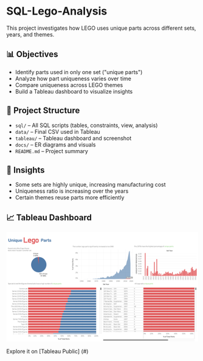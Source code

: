 # SQL-Lego-Analysis
This project investigates how LEGO uses unique parts across different sets, years, and themes.
## 📊 Objectives

- Identify parts used in only one set ("unique parts")
- Analyze how part uniqueness varies over time
- Compare uniqueness across LEGO themes
- Build a Tableau dashboard to visualize insights

## 📂 Project Structure

- `sql/` – All SQL scripts (tables, constraints, view, analysis)
- `data/` – Final CSV used in Tableau
- `tableau/` – Tableau dashboard and screenshot
- `docs/` – ER diagrams and visuals
- `README.md` – Project summary

## 🧠 Insights

- Some sets are highly unique, increasing manufacturing cost
- Uniqueness ratio is increasing over the years
- Certain themes reuse parts more efficiently

## 📈 Tableau Dashboard

![Dashboard Screenshot](tableau/dashboard_screenshot.png)

Explore it on [Tableau Public] (#) 
